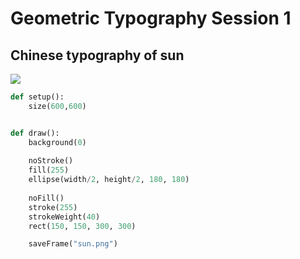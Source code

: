 # Geometric Typography Session 1

## Chinese typography of sun

![](https://i.imgur.com/UPegkis.png)

```python
def setup():
    size(600,600)


def draw():
    background(0)
    
    noStroke()
    fill(255)
    ellipse(width/2, height/2, 180, 180)
    
    noFill()
    stroke(255)
    strokeWeight(40)
    rect(150, 150, 300, 300)

    saveFrame("sun.png")
```
